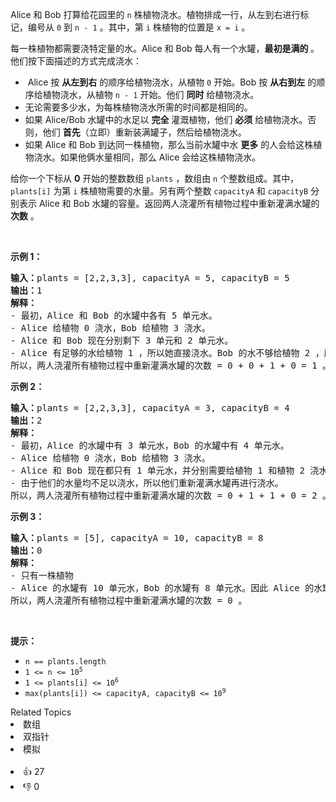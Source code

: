 <p>Alice 和 Bob 打算给花园里的 <code>n</code> 株植物浇水。植物排成一行，从左到右进行标记，编号从 <code>0</code> 到 <code>n - 1</code> 。其中，第 <code>i</code> 株植物的位置是 <code>x = i</code> 。</p>

<p>每一株植物都需要浇特定量的水。Alice 和 Bob 每人有一个水罐，<strong>最初是满的 </strong>。他们按下面描述的方式完成浇水：</p>

<ul> 
 <li>&nbsp;Alice 按 <strong>从左到右</strong> 的顺序给植物浇水，从植物 <code>0</code> 开始。Bob 按 <strong>从右到左</strong> 的顺序给植物浇水，从植物 <code>n - 1</code> 开始。他们 <strong>同时</strong> 给植物浇水。</li> 
 <li>无论需要多少水，为每株植物浇水所需的时间都是相同的。</li> 
 <li>如果 Alice/Bob 水罐中的水足以 <strong>完全</strong> 灌溉植物，他们 <strong>必须</strong> 给植物浇水。否则，他们 <strong>首先</strong>（立即）重新装满罐子，然后给植物浇水。</li> 
 <li>如果 Alice 和 Bob 到达同一株植物，那么当前水罐中水 <strong>更多</strong> 的人会给这株植物浇水。如果他俩水量相同，那么 Alice 会给这株植物浇水。</li> 
</ul>

<p>给你一个下标从 <strong>0</strong> 开始的整数数组 <code>plants</code> ，数组由 <code>n</code> 个整数组成。其中，<code>plants[i]</code> 为第 <code>i</code> 株植物需要的水量。另有两个整数 <code>capacityA</code> 和&nbsp;<code>capacityB</code> 分别表示 Alice 和 Bob 水罐的容量。返回两人浇灌所有植物过程中重新灌满水罐的 <strong>次数</strong> 。</p>

<p>&nbsp;</p>

<p><strong>示例 1：</strong></p>

<pre>
<strong>输入：</strong>plants = [2,2,3,3], capacityA = 5, capacityB = 5
<strong>输出：</strong>1
<strong>解释：</strong>
- 最初，Alice 和 Bob 的水罐中各有 5 单元水。
- Alice 给植物 0 浇水，Bob 给植物 3 浇水。
- Alice 和 Bob 现在分别剩下 3 单元和 2 单元水。
- Alice 有足够的水给植物 1 ，所以她直接浇水。Bob 的水不够给植物 2 ，所以他先重新装满水，再浇水。
所以，两人浇灌所有植物过程中重新灌满水罐的次数 = 0 + 0 + 1 + 0 = 1 。</pre>

<p><strong>示例 2：</strong></p>

<pre>
<strong>输入：</strong>plants = [2,2,3,3], capacityA = 3, capacityB = 4
<strong>输出：</strong>2
<strong>解释：</strong>
- 最初，Alice 的水罐中有 3 单元水，Bob 的水罐中有 4 单元水。
- Alice 给植物 0 浇水，Bob 给植物 3 浇水。
- Alice 和 Bob 现在都只有 1 单元水，并分别需要给植物 1 和植物 2 浇水。
- 由于他们的水量均不足以浇水，所以他们重新灌满水罐再进行浇水。
所以，两人浇灌所有植物过程中重新灌满水罐的次数 = 0 + 1 + 1 + 0 = 2 。</pre>

<p><strong>示例 3：</strong></p>

<pre>
<strong>输入：</strong>plants = [5], capacityA = 10, capacityB = 8
<strong>输出：</strong>0
<strong>解释：</strong>
- 只有一株植物
- Alice 的水罐有 10 单元水，Bob 的水罐有 8 单元水。因此 Alice 的水罐中水更多，她会给这株植物浇水。
所以，两人浇灌所有植物过程中重新灌满水罐的次数 = 0 。</pre>

<p>&nbsp;</p>

<p><strong>提示：</strong></p>

<ul> 
 <li><code>n == plants.length</code></li> 
 <li><code>1 &lt;= n &lt;= 10<sup>5</sup></code></li> 
 <li><code>1 &lt;= plants[i] &lt;= 10<sup>6</sup></code></li> 
 <li><code>max(plants[i]) &lt;= capacityA, capacityB &lt;= 10<sup>9</sup></code></li> 
</ul>

<div><div>Related Topics</div><div><li>数组</li><li>双指针</li><li>模拟</li></div></div><br><div><li>👍 27</li><li>👎 0</li></div>